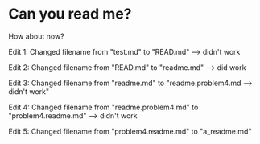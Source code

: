 <h1> Can you read me? </h1>

<p> How about now? </p>
<p>Edit 1: Changed filename from "test.md" to "READ.md" --> didn't work</p>
<p>Edit 2: Changed filename from "READ.md" to "readme.md" --> did work</p>
<p>Edit 3: Changed filename from "readme.md" to "readme.problem4.md --> didn't work"</p>
<p>Edit 4: Changed filename from "readme.problem4.md" to "problem4.readme.md" --> didn't work</p>
<p>Edit 5: Changed filename from "problem4.readme.md" to "a_readme.md"</p>